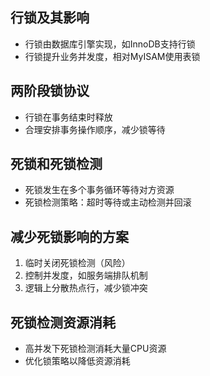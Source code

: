 ## 行锁及其影响

- 行锁由数据库引擎实现，如InnoDB支持行锁
- 行锁提升业务并发度，相对MyISAM使用表锁

## 两阶段锁协议

- 行锁在事务结束时释放
- 合理安排事务操作顺序，减少锁等待

## 死锁和死锁检测

- 死锁发生在多个事务循环等待对方资源
- 死锁检测策略：超时等待或主动检测并回滚

## 减少死锁影响的方案

1. 临时关闭死锁检测（风险）
2. 控制并发度，如服务端排队机制
3. 逻辑上分散热点行，减少锁冲突

## 死锁检测资源消耗

- 高并发下死锁检测消耗大量CPU资源
- 优化锁策略以降低资源消耗
